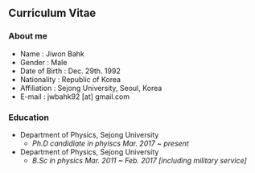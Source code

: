 ## Curriculum Vitae

### About me
* Name : Jiwon Bahk
* Gender : Male
* Date of Birth : Dec. 29th. 1992
* Nationality : Republic of Korea
* Affiliation : Sejong University, Seoul, Korea
* E-mail : jwbahk92 [at] gmail.com

### Education
* Department of Physics, Sejong University
  * _Ph.D candidiate in phyiscs Mar. 2017 ~ present_ 
* Department of Physics, Sejong University
  * _B.Sc in physics Mar. 2011 ~ Feb. 2017 [including military service]_


